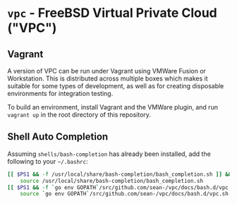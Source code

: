 # `vpc` - FreeBSD Virtual Private Cloud ("VPC")

## Vagrant

A version of VPC can be run under Vagrant using VMWare Fusion or Workstation. This is distributed
across multiple boxes which makes it suitable for some types of development, as well as for creating
disposable environments for integration testing.

To build an environment, install Vagrant and the VMWare plugin, and run `vagrant up` in the root
directory of this repository.

## Shell Auto Completion

Assuming `shells/bash-completion` has already been installed, add the following
to your `~/.bashrc`:

```sh
[[ $PS1 && -f /usr/local/share/bash-completion/bash_completion.sh ]] && \
    source /usr/local/share/bash-completion/bash_completion.sh
[[ $PS1 && -f `go env GOPATH`/src/github.com/sean-/vpc/docs/bash.d/vpc.sh ]] && \
    source `go env GOPATH`/src/github.com/sean-/vpc/docs/bash.d/vpc.sh
```
